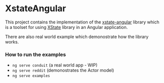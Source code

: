 # XstateAngular

This project contains the implementation of the [xstate-angular](https://www.npmjs.com/package/xstate-angular) library which is a toolset for using [XState](https://xstate.js.org/) library in an Angular application.

There are also real world example which demonostrate how the library works.

### How to run the examples
 - `ng serve conduit` (a real world app - WIP)
 - `ng serve reddit` (demonostrates the Actor model)
 - `ng serve examples`

